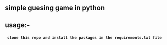 <h2>simple guesing game in python <h2>

usage:-
   <h4> <code> clone this repo and install the packages in the requirements.txt file </code> <h4> 
